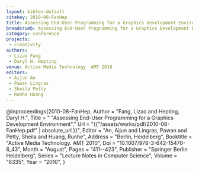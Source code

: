```yaml
---
layout: bibtex-default
citekey: 2010-08-FanHep
title: Assessing End-User Programming for a Graphics Development Environment (2010)
breadcrumb: Assessing End-User Programming for a Graphics Development Environment (2010)
category: conference
projects:
 - creativity
authors:
 - Lizao Fang
 - Daryl H. Hepting
venue: Active Media Technology  AMT 2010
editors:
 - Aijun An
 - Pawan Lingras
 - Sheila Petty
 - Runhe Huang
---
```

@inproceedings{2010-08-FanHep,
	Author =  "Fang, Lizao and Hepting, Daryl H.",
	Title = " "Assessing End-User Programming for a Graphics Development Environment","
	Url = \"{{"/assets/works/pdf/2010-08-FanHep.pdf" | absolute_url }}\",
	Editor =  "An, Aijun and Lingras, Pawan and Petty, Sheila and Huang, Runhe",
	Address =  "Berlin, Heidelberg",
	Booktitle =  "Active Media Technology. AMT 2010",
	Doi =  "10.1007/978-3-642-15470-6\_43",
	Month =  "August",
	Pages =  "411--423",
	Publisher =  "Springer Berlin Heidelberg",
	Series =  "Lecture Notes in Computer Science",
	Volume =  "6335",
	Year =  "2010",
}
